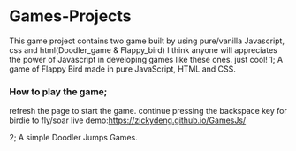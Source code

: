 # Games-Projects
This game project contains two game built by using pure/vanilla Javascript, css and html(Doodler_game &amp; Flappy_bird)
I think anyone will appreciates the power of Javascript in developing games like these ones. just cool!
1; A game of Flappy Bird made in pure JavaScript, HTML and CSS.
### How to play the game;
refresh the page to start the game. 
continue pressing the backspace key for birdie to fly/soar
live demo:https://zickydeng.github.io/GamesJs/

2; A simple Doodler Jumps Games.
